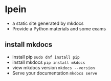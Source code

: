 # Ipein

- a static site generated by mkdocs
- Provide a Python materials and some exams

## install mkdocs

- install pip `sudo dnf install pip`
- install mkdocs `pip install mkdocs`
- view mkdocs version `mkdocs --version`
- Serve your documentation `mkdocs serve`
